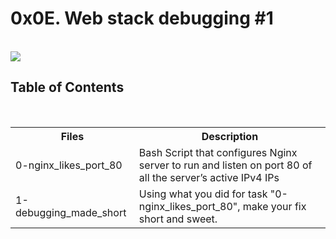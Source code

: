 <h1>0x0E. Web stack debugging #1</h1>
<br>
<img src="https://s3.amazonaws.com/intranet-projects-files/holbertonschool-sysadmin_devops/271/B4eeypV.jpg">
<br>
<h2>Table of Contents</h2>
<br>
<table>
<tr>
<th>Files</th>
<th>Description</th>
</tr>
<tr>
<td>0-nginx_likes_port_80</td>
<td>Bash Script that configures Nginx server to run and listen on port 80 of all the server’s active IPv4 IPs</td>
</tr>
<tr>
<td>1-debugging_made_short</td>
<td>Using what you did for task "0-nginx_likes_port_80", make your fix short and sweet.</td>
</tr>
</table>